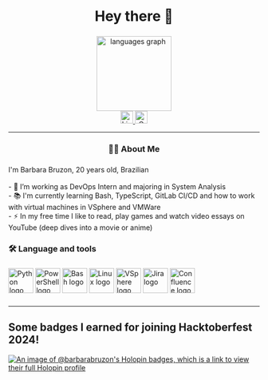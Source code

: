 <h1 align="center">Hey there 👋</h1>

###

<div align="center">
  <img src="https://github-readme-stats.vercel.app/api/top-langs?username=barbara-bruzon&locale=en&hide_title=false&layout=compact&card_width=320&langs_count=5&theme=dracula&hide_border=false" height="150" alt="languages graph"  />
</div>
<div align="center">
  <a href="https://br.linkedin.com/in/barbara-bruzon-60b36b23b">
    <img src="https://img.shields.io/static/v1?message=LinkedIn&logo=linkedin&label=&color=0077B5&logoColor=white&labelColor=&style=for-the-badge" height="25" alt="LinkedIn logo" />
  </a>
  <a href="mailto:bruzon.barbara18@outlook.com">
    <img src="https://img.shields.io/static/v1?message=Gmail&logo=gmail&label=&color=D14836&logoColor=white&labelColor=&style=for-the-badge" height="25" alt="Gmail logo" />
  </a>
</div>

***
###

<h3 align="center">👩‍💻  About Me</h3>

###

<p align="left">I'm Barbara Bruzon, 20 years old, Brazilian<br><br>- 🔭 I’m working as DevOps Intern and majoring in System Analysis<br>- 📚 I'm currently learning Bash, TypeScript, GitLab CI/CD and how to work with virtual machines in VSphere and VMWare<br>- ⚡ In my free time I like to read, play games and watch video essays on YouTube (deep dives into a movie or anime)</p>

###

<h3 align="left">🛠 Language and tools</h3>

###

<div align="left">
  <img src="https://cdn.jsdelivr.net/gh/devicons/devicon/icons/python/python-original.svg" height="50" alt="Python logo"  />
  <img src="https://cdn.jsdelivr.net/gh/devicons/devicon@latest/icons/powershell/powershell-original.svg" height="50" alt="PowerShell logo"  />
  <img src="https://cdn.jsdelivr.net/gh/devicons/devicon@latest/icons/bash/bash-original.svg" height="50" alt="Bash logo" />
  <img src="https://cdn.jsdelivr.net/gh/devicons/devicon@latest/icons/linux/linux-original.svg" height="50" alt="Linux logo" />
  <img src="https://cdn.jsdelivr.net/gh/devicons/devicon@latest/icons/vsphere/vsphere-original.svg" height="50" alt="VSphere logo" />
  <img src="https://cdn.jsdelivr.net/gh/devicons/devicon@latest/icons/jira/jira-original.svg" height="50" alt="Jira logo" />
  <img src="https://cdn.jsdelivr.net/gh/devicons/devicon@latest/icons/confluence/confluence-original.svg" height="50" alt="Confluence logo" />
</div>

###

***
## Some badges I earned for joining Hacktoberfest 2024!
[![An image of @barbarabruzon's Holopin badges, which is a link to view their full Holopin profile](https://holopin.me/barbarabruzon)](https://holopin.io/@barbarabruzon)
<!--
**barbara-bruzon/barbara-bruzon** is a ✨ _special_ ✨ repository because its `README.md` (this file) appears on your GitHub profile.

Here are some ideas to get you started:

- 🔭 I’m currently working on ...
- 🌱 I’m currently learning ...
- 👯 I’m looking to collaborate on ...
- 🤔 I’m looking for help with ...
- 💬 Ask me about ...
- 📫 How to reach me: ...
- 😄 Pronouns: ...
- ⚡ Fun fact: ...
-->
